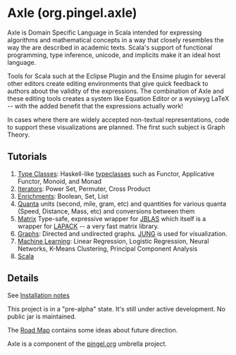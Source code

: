 
Axle (org.pingel.axle)
======================

Axle is Domain Specific Language in Scala intended for expressing
algorithms and mathematical concepts in a way that closely
resembles the way the are described in academic texts.
Scala's support of functional programming, type inference, unicode,
and implicits make it an ideal host language.

Tools for Scala such at the Eclipse Plugin and the Ensime plugin for
several other editors create editing environments that give quick
feedback to authors about the validity of the expressions.
The combination of Axle and these editing tools creates a system
like Equation Editor or a wysiwyg LaTeX --
with the added benefit that the expressions actually work!

In cases where there are widely accepted non-textual representations,
code to support these visualizations are planned.
The first such subject is Graph Theory.

Tutorials
---------

1. [Type Classes](https://github.com/adampingel/pingel.org/blob/master/axle/doc/TutorialTypeClasses.md): Haskell-like [typeclasses](http://www.haskell.org/haskellwiki/Typeclassopedia) such as Functor, Applicative Functor, Monoid, and Monad
1. [Iterators](https://github.com/adampingel/pingel.org/blob/master/axle/doc/TutorialIterators.md): Power Set, Permuter, Cross Product
1. [Enrichments](https://github.com/adampingel/pingel.org/blob/master/axle/doc/TutorialEnrichments.md): Boolean, Set, List
1. [Quanta](https://github.com/adampingel/pingel.org/blob/master/axle/doc/TutorialQuantum.md) units (second, mile, gram, etc) and quantities for various quanta (Speed, Distance, Mass, etc) and conversions between them
1. [Matrix](https://github.com/adampingel/pingel.org/blob/master/axle/doc/TutorialMatrix.md) Type-safe, expressive wrapper for [JBLAS](http://jblas.org/) which itself is a wrapper for [LAPACK](http://www.netlib.org/lapack/) -- a very fast matrix library.
1. [Graphs](https://github.com/adampingel/pingel.org/blob/master/axle/doc/TutorialGraph.md): Directed and undirected graphs.  [JUNG](http://jung.sourceforge.net/) is used for visualization.
1. [Machine Learning](https://github.com/adampingel/pingel.org/blob/master/axle/doc/TutorialMachineLearning.md): Linear Regression, Logistic Regression, Neural Networks, K-Means Clustering, Principal Component Analysis
1. [Scala](https://github.com/adampingel/pingel.org/blob/master/axle/doc/TutorialScala.md)

Details
-------

See [Installation notes](axle/doc/Installation.md)

This project is in a "pre-alpha" state.
It's still under active development.  No public jar is maintained.

The [Road Map](axle/doc/RoadMap.md) contains some ideas about future direction.

Axle is a component of the [pingel.org](./) umbrella project.
